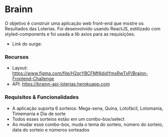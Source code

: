 # Brainn

O objetivo é construir uma aplicação web front-end que mostre os Resultados das Loterias. Foi desenvolvido usando ReactJS, estilizado com styled-components e foi usada a lib axios para as requisições.

* Link do surge: 

### Recursos
* Layout: https://www.figma.com/file/H2qrYBCFMf4didYmxRwTxP/Brainn-Frontend-Challenge
* API: https://brainn-api-loterias.herokuapp.com

### Requisitos & Funcionalidades

* A aplicação suporta 6 sorteios: Mega-sena, Quina, Lotofácil, Lotomania, Timemania e Dia de sorte
* Todos esses sorteios estão em um combo-box/select
* Ao mudar esse combo-box, muda o tema do sorteio, número do sorteio, data do sorteio e números sorteados
